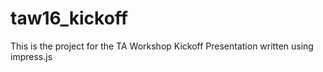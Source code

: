 # taw16_kickoff
This is the project for the TA Workshop Kickoff Presentation written using impress.js

